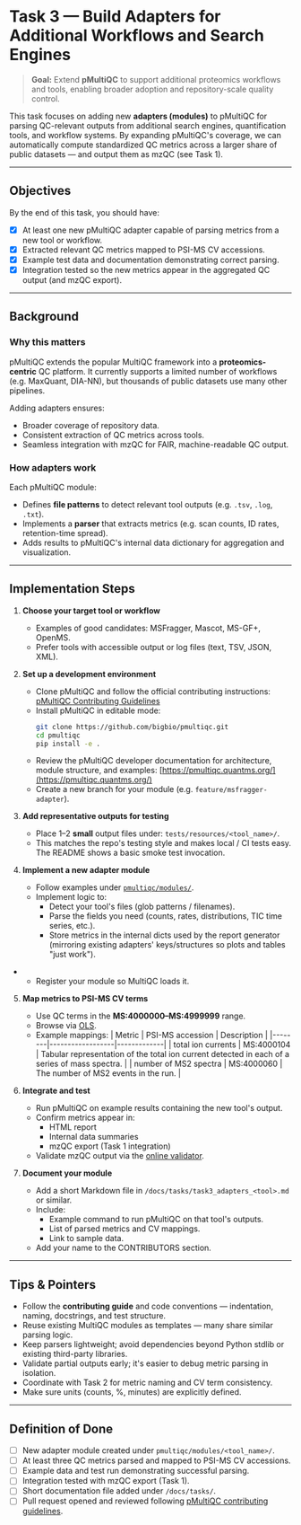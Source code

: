# Task 3 — Build Adapters for Additional Workflows and Search Engines

> **Goal:** Extend **pMultiQC** to support additional proteomics workflows and tools, enabling broader adoption and repository-scale quality control.

This task focuses on adding new **adapters (modules)** to pMultiQC for parsing QC-relevant outputs from additional search engines, quantification tools, and workflow systems.
By expanding pMultiQC's coverage, we can automatically compute standardized QC metrics across a larger share of public datasets — and output them as mzQC (see Task 1).

---

## Objectives

By the end of this task, you should have:
- [x] At least one new pMultiQC adapter capable of parsing metrics from a new tool or workflow.
- [x] Extracted relevant QC metrics mapped to PSI-MS CV accessions.
- [x] Example test data and documentation demonstrating correct parsing.
- [x] Integration tested so the new metrics appear in the aggregated QC output (and mzQC export).

---

## Background

### Why this matters

pMultiQC extends the popular MultiQC framework into a **proteomics-centric** QC platform.
It currently supports a limited number of workflows (e.g. MaxQuant, DIA-NN), but thousands of public datasets use many other pipelines.

Adding adapters ensures:
- Broader coverage of repository data.
- Consistent extraction of QC metrics across tools.
- Seamless integration with mzQC for FAIR, machine-readable QC output.

### How adapters work

Each pMultiQC module:
- Defines **file patterns** to detect relevant tool outputs (e.g. `.tsv`, `.log`, `.txt`).
- Implements a **parser** that extracts metrics (e.g. scan counts, ID rates, retention-time spread).
- Adds results to pMultiQC's internal data dictionary for aggregation and visualization.

---

## Implementation Steps

1. **Choose your target tool or workflow**
   - Examples of good candidates: MSFragger, Mascot, MS-GF+, OpenMS.
   - Prefer tools with accessible output or log files (text, TSV, JSON, XML).

2. **Set up a development environment**
   - Clone pMultiQC and follow the official contributing instructions: [pMultiQC Contributing Guidelines](https://github.com/bigbio/pmultiqc/blob/main/CONTRIBUTING.md)
   - Install pMultiQC in editable mode:
     ```bash
     git clone https://github.com/bigbio/pmultiqc.git
     cd pmultiqc
     pip install -e .
     ```
   - Review the pMultiQC developer documentation for architecture, module structure, and examples: [https://pmultiqc.quantms.org/](https://pmultiqc.quantms.org/)
   - Create a new branch for your module (e.g. `feature/msfragger-adapter`).

3. **Add representative outputs for testing**
   - Place 1–2 **small** output files under: `tests/resources/<tool_name>/`.
   - This matches the repo's testing style and makes local / CI tests easy. The README shows a basic smoke test invocation.

4. **Implement a new adapter module**
   - Follow examples under [`pmultiqc/modules/`](https://github.com/bigbio/pmultiqc/tree/main/pmultiqc/modules).
   - Implement logic to:
      - Detect your tool's files (glob patterns / filenames).
      - Parse the fields you need (counts, rates, distributions, TIC time series, etc.).
      - Store metrics in the internal dicts used by the report generator (mirroring existing adapters' keys/structures so plots and tables "just work").
+  - Register your module so MultiQC loads it.

5. **Map metrics to PSI-MS CV terms**
   - Use QC terms in the **MS:4000000–MS:4999999** range.
   - Browse via [OLS](https://www.ebi.ac.uk/ols/ontologies/ms).
   - Example mappings:
     | Metric | PSI-MS accession | Description |
     |--------|------------------|-------------|
     | total ion currents | MS:4000104 | Tabular representation of the total ion current detected in each of a series of mass spectra. |
     | number of MS2 spectra | MS:4000060 | The number of MS2 events in the run. |

6. **Integrate and test**
   - Run pMultiQC on example results containing the new tool's output.
   - Confirm metrics appear in:
     - HTML report
     - Internal data summaries
     - mzQC export (Task 1 integration)
   - Validate mzQC output via the [online validator](https://hupo-psi.github.io/mzQC/validator).

7. **Document your module**
   - Add a short Markdown file in `/docs/tasks/task3_adapters_<tool>.md` or similar.
   - Include:
     - Example command to run pMultiQC on that tool's outputs.
     - List of parsed metrics and CV mappings.
     - Link to sample data.
   - Add your name to the CONTRIBUTORS section.

---

## Tips & Pointers

- Follow the **contributing guide** and code conventions — indentation, naming, docstrings, and test structure.
- Reuse existing MultiQC modules as templates — many share similar parsing logic.
- Keep parsers lightweight; avoid dependencies beyond Python stdlib or existing third-party libraries.
- Validate partial outputs early; it's easier to debug metric parsing in isolation.
- Coordinate with Task 2 for metric naming and CV term consistency.
- Make sure units (counts, %, minutes) are explicitly defined.

---

## Definition of Done

- [ ] New adapter module created under `pmultiqc/modules/<tool_name>/`.
- [ ] At least three QC metrics parsed and mapped to PSI-MS CV accessions.
- [ ] Example data and test run demonstrating successful parsing.
- [ ] Integration tested with mzQC export (Task 1).
- [ ] Short documentation file added under `/docs/tasks/`.
- [ ] Pull request opened and reviewed following [pMultiQC contributing guidelines](https://github.com/bigbio/pmultiqc/blob/main/CONTRIBUTING.md).
